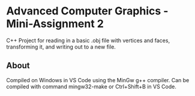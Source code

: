 # Advanced Computer Graphics - Mini-Assignment 2

C++ Project for reading in a basic .obj file with vertices and faces, transforming it, and writing out to a new file.

## About
Compiled on Windows in VS Code using the MinGw g++ compiler. Can be compiled with command mingw32-make or Ctrl+Shift+B in VS Code. 